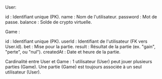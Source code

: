 User:

id : Identifiant unique (PK).
name : Nom de l'utilisateur.
password : Mot de passe.
balance : Solde de crypto virtuelle.

Game :

id : Identifiant unique (PK).
userId : Identifiant de l'utilisateur (FK vers User.id).
bet : Mise pour la partie.
result : Résultat de la partie (ex. "gain", "perte", ou "nul").
createdAt : Date et heure de la partie.

Cardinalité entre User et Game :
1 utilisateur (User) peut jouer plusieurs parties (Game).
Une partie (Game) est toujours associée à un seul utilisateur (User).
